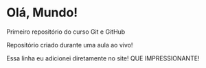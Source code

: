 # Olá, Mundo!
Primeiro repositório  do curso Git e GitHub

Repositório criado durante uma aula ao vivo!

Essa linha eu adicionei diretamente no site! QUE IMPRESSIONANTE!

